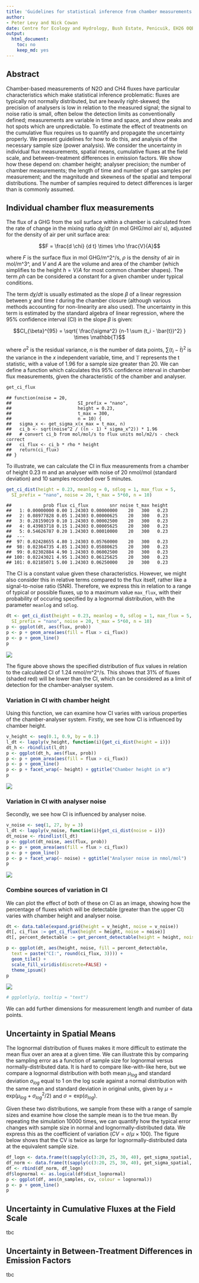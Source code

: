 ```yaml
---
title: 'Guidelines for statistical inference from chamber measurements of N$_2$O and CH$_4$ fluxes'
author: 
- Peter Levy and Nick Cowan
date: Centre for Ecology and Hydrology, Bush Estate, Penicuik, EH26 0QB, U.K.
output:
  html_document: 
    toc: no
    keep_md: yes
---
```


<!-- README.md is generated from README.Rmd. Please edit that file -->

<!--- { rendering -->

<!--- } -->

<!--- { startup -->

<!--- } -->

## Abstract
Chamber-based measurements of N2O and CH4 fluxes have particular characteristics which make statistical inference problematic:  fluxes are typically not normally distributed, but are heavily right-skewed; the precision of analysers is low in relation to the measured signal; the signal to noise ratio is small, often below the detection limits as conventionally defined; measurements are variable in time and space, and show peaks and hot spots which are unpredictable. To estimate the effect of treatments on the cumulative flux requires us to quantify and propagate the uncertainty properly.
We present guidelines for how to do this, and analysis of the necessary sample size (power analysis). We consider the uncertainty in individual flux measurements, spatial means, cumulative fluxes at the field scale, and between-treatment differences in emission factors. We show how these depend on: chamber height; analyser precision; the number of chamber measurements; the length of time and number of gas samples per measurement; and the magnitude and skewness of the spatial and temporal distributions.  The number of samples required to detect differences is larger than is commonly assumed.

## Individual chamber flux measurements
The flux of a GHG from the soil surface within a chamber is calculated from the rate of change in the mixing ratio $d \chi / d t$ (in mol GHG/mol air/ s), adjusted for the density of air per unit surface area:

$$F = \frac{d \chi} {d t} \times \rho \frac{V}{A}$$

where $F$ is the surface flux in mol GHG/m^2^/s, $\rho$ is the density of air in mol/m^3^, and $V$ and $A$ are the volume and area of the chamber (which simplifies to the height $h = V/A$ for most common chamber shapes). The term $\rho h$ can be considered a constant for a given chamber under typical conditions.

The term $d \chi / d t$ is usually estimated as the slope $\beta$ of a linear regression between $\chi$ and time $t$ during the chamber closure (although various methods accounting for non-linearity are also used).
The uncertainty in this term is estimated by the standard algebra of linear regression, where the 95% confidence interval (CI) in the slope $\beta$ is given:

$$CI_{\beta}^{95} = \sqrt{ \frac{\sigma^2} {n-1 \sum (t_i - \bar{t})^2} } \times \mathbb{T}$$

where $\sigma^2$ is the residual variance, $n$ is the number of data points, $\sum (t_i - \bar{t})^2$ is the variance in the $x$ independent variable, time, and $\mathbb{T}$ represents the t statistic, with a value of 1.96 for a sample size greater than 20. We can define a function which calculates this 95% confidence interval in chamber flux measurements, given the characteristic of the chamber and analyser.


```r
get_ci_flux
```

```
## function(noise = 20,
##                         SI_prefix = "nano",
##                         height = 0.23,
##                         t_max = 300,
##                         n = 10) {
##   sigma_x <- get_sigma_x(x_max = t_max, n)
##   ci_b <- sqrt(noise^2 / ((n - 1) * sigma_x^2)) * 1.96
##   # convert ci_b from mol/mol/s to flux units mol/m2/s - check correct
##   ci_flux <- ci_b * rho * height
##   return(ci_flux)
## }
```

To illustrate, we can calculate the CI in flux measurements from a chamber of height 0.23 m and an analyser with noise of 20 nmol/mol (standard deviation) and 10 samples recorded over 5 minutes. 
 

```r
get_ci_dist(height = 0.23, meanlog = 0, sdlog = 1, max_flux = 5, 
  SI_prefix = "nano", noise = 20, t_max = 5*60, n = 10)
```

```
##            prob flux ci_flux        snr noise t_max height
##   1: 0.00000000 0.00 1.24303 0.00000000    20   300   0.23
##   2: 0.08977828 0.05 1.24303 0.00000625    20   300   0.23
##   3: 0.28159019 0.10 1.24303 0.00002500    20   300   0.23
##   4: 0.43983718 0.15 1.24303 0.00005625    20   300   0.23
##   5: 0.54626787 0.20 1.24303 0.00010000    20   300   0.23
##  ---                                                      
##  97: 0.02428655 4.80 1.24303 0.05760000    20   300   0.23
##  98: 0.02364735 4.85 1.24303 0.05880625    20   300   0.23
##  99: 0.02302884 4.90 1.24303 0.06002500    20   300   0.23
## 100: 0.02243021 4.95 1.24303 0.06125625    20   300   0.23
## 101: 0.02185071 5.00 1.24303 0.06250000    20   300   0.23
```

The CI is a constant value given these characteristics. However, we might also consider this in relative terms compared to the flux itself, rather like a signal-to-noise ratio (SNR).
Therefore, we express this in relation to a range of typical or possible fluxes, up to a maximum value `max_flux`, with their probability of occuring specified by a lognormal distribution, with the parameter `meanlog` and `sdlog`.


```r
dt <- get_ci_dist(height = 0.23, meanlog = 0, sdlog = 1, max_flux = 5, 
  SI_prefix = "nano", noise = 20, t_max = 5*60, n = 10)
p <- ggplot(dt, aes(flux, prob))
p <- p + geom_area(aes(fill = flux > ci_flux))
p <- p + geom_line()
p
```

![](README_files/figure-html/unnamed-chunk-3-1.png)<!-- -->

The figure above shows the specified distribution of flux values in relation to the calculated CI of 1.24 nmol/m^2^/s. This shows that 
31% of fluxes (shaded red) will be lower than the CI, which can be considered as a limit of detection for the chamber-analyser system. 

### Variation in CI with chamber height

Using this function, we can examine how CI varies with various properties of the chamber-analyser system. Firstly, we see how CI is influenced by chamber height.


```r
v_height <- seq(0.1, 0.9, by = 0.1)
l_dt <- lapply(v_height, function(i){get_ci_dist(height = i)})
dt_h <- rbindlist(l_dt)
p <- ggplot(dt_h, aes(flux, prob))
p <- p + geom_area(aes(fill = flux > ci_flux))
p <- p + geom_line()
p <- p + facet_wrap(~ height) + ggtitle("Chamber height in m")
p
```

![](README_files/figure-html/unnamed-chunk-4-1.png)<!-- -->

### Variation in CI with analyser noise

Secondly, we see how CI is influenced by analyser noise.


```r
v_noise <- seq(1, 27, by = 3)
l_dt <- lapply(v_noise, function(i){get_ci_dist(noise = i)})
dt_noise <- rbindlist(l_dt)
p <- ggplot(dt_noise, aes(flux, prob))
p <- p + geom_area(aes(fill = flux > ci_flux))
p <- p + geom_line()
p <- p + facet_wrap(~ noise) + ggtitle("Analyser noise in nmol/mol")
p
```

![](README_files/figure-html/unnamed-chunk-5-1.png)<!-- -->

### Combine sources of variation in CI

We can plot the effect of both of these on CI as an image, showing how the percentage of fluxes which will be detectable (greater than the upper CI) varies with chamber height and analyser noise. 


```r
dt <- data.table(expand.grid(height = v_height, noise = v_noise))
dt[, ci_flux := get_ci_flux(height = height, noise = noise)]
dt[, percent_detectable := get_percent_detectable(height = height, noise = noise)]

p <- ggplot(dt, aes(height, noise, fill = percent_detectable, 
  text = paste("CI:", round(ci_flux, 3)))) + 
  geom_tile() +
  scale_fill_viridis(discrete=FALSE) +
  theme_ipsum()
p
```

![](README_files/figure-html/unnamed-chunk-6-1.png)<!-- -->

```r
# ggplotly(p, tooltip = "text")
```

We can add further dimensions for measurement length and number of data points.

## Uncertainty in Spatial Means
The lognormal distribution of fluxes makes it more difficult to estimate the mean flux over an area at a given time. We can illustrate this by comparing the sampling error as a function of sample size for lognormal versus normally-distributed data. It is hard to compare like-with-like here, but we compare a
lognormal distribution with both mean $\mu_{log}$ and standard deviation $\sigma_{log}$ equal to 1 on the log scale against a normal distribution
with the same mean and standard deviation in original units, given by
$\mu = \mathrm{exp}(\mu_{log} + \sigma_{log}^2/2)$
  and $\sigma = \mathrm{exp}(\sigma_{log})$.
  
Given these two distributions, we sample from these with a range of sample sizes and examine how close the sample mean is to the true mean. By repeating the simulation 10000 times, we can quantify how the typical error changes with sample size in normal and lognormally-distributed data.
We express this as the coefficient of variation ($CV  = \sigma / \mu \times 100$).
The figure below shows that the CV is twice as large for lognormally-distributed data at the equivalent sample size.


```r
df_logn <- data.frame(t(sapply(c(3:20, 25, 30, 40), get_sigma_spatial, location = 1)))
df_norm <- data.frame(t(sapply(c(3:20, 25, 30, 40), get_sigma_spatial, location = 1, dist_lognormal = FALSE)))
df <- rbind(df_norm, df_logn)
df$lognormal <- as.logical(df$dist_lognormal)
p <- ggplot(df, aes(n_samples, cv, colour = lognormal))
p <- p + geom_line()
p
```

## Uncertainty in Cumulative Fluxes at the Field Scale
tbc



## Uncertainty in  Between-Treatment Differences in Emission Factors
tbc



